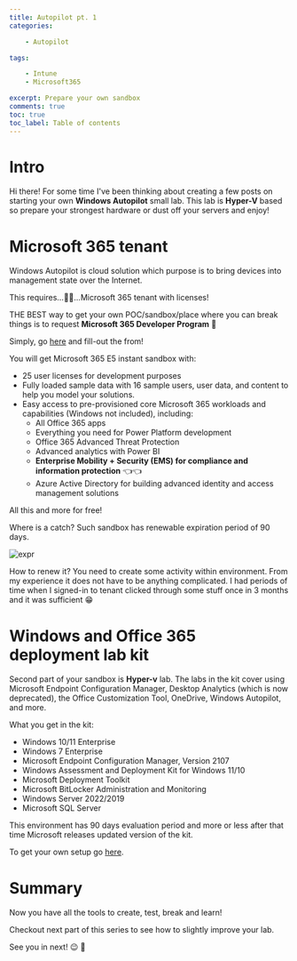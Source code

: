```yaml
---
title: Autopilot pt. 1
categories:

    - Autopilot

tags:

    - Intune
    - Microsoft365

excerpt: Prepare your own sandbox
comments: true
toc: true
toc_label: Table of contents
---
```


# Intro

Hi there!
For some time I've been thinking about creating a few posts on starting your own **Windows Autopilot** small lab.
This lab is **Hyper-V** based so prepare your strongest hardware or dust off your servers and enjoy!

# Microsoft 365 tenant

Windows Autopilot is cloud solution which purpose is to bring devices into management state over the Internet.

This requires...🥁🥁...Microsoft 365 tenant with licenses!

THE BEST way to get your own POC/sandbox/place where you can break things is to request **Microsoft 365 Developer Program** 🙌

Simply, go [here](https://developer.microsoft.com/en-us/microsoft-365/dev-program) and fill-out the from!

You will get Microsoft 365 E5 instant sandbox with:

* 25 user licenses for development purposes
* Fully loaded sample data with 16 sample users, user data, and content to help you model your solutions.
* Easy access to pre-provisioned core Microsoft 365 workloads and capabilities (Windows not included), including:
    * All Office 365 apps
    * Everything you need for Power Platform development
    * Office 365 Advanced Threat Protection
    * Advanced analytics with Power BI
    * **Enterprise Mobility + Security (EMS) for compliance and information protection** 👈👈
    * Azure Active Directory for building advanced identity and access management solutions

All this and more for free!

Where is a catch? Such sandbox has renewable expiration period of 90 days.

![expr](https://cdn.graph.office.net/prod/media/office/dev-program/home/BAM_1_800x450.png?v={1/string})

How to renew it? You need to create some activity within environment.
From my experience it does not have to be anything complicated.
I had periods of time when I signed-in to tenant clicked through some stuff once in 3 months and it was sufficient 😁

# Windows and Office 365 deployment lab kit

Second part of your sandbox is **Hyper-v** lab.
The labs in the kit cover using Microsoft Endpoint Configuration Manager, Desktop Analytics (which is now deprecated), the Office Customization Tool, OneDrive, Windows Autopilot, and more.

What you get in the kit:

* Windows 10/11 Enterprise
* Windows 7 Enterprise
* Microsoft Endpoint Configuration Manager, Version 2107
* Windows Assessment and Deployment Kit for Windows 11/10
* Microsoft Deployment Toolkit
* Microsoft BitLocker Administration and Monitoring
* Windows Server 2022/2019
* Microsoft SQL Server

This environment has 90 days evaluation period and more or less after that time Microsoft releases updated version of the kit.

To get your own setup go [here](https://docs.microsoft.com/en-us/microsoft-365/enterprise/modern-desktop-deployment-and-management-lab).

# Summary

Now you have all the tools to create, test, break and learn!

Checkout next part of this series to see how to slightly improve your lab.

See you in next! 😉 🧠

